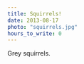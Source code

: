 ```yaml
---
title: Squirrels!
date: 2013-08-17
photo: "squirrels.jpg"
hours_to_write: 0
---
```


Grey squirrels.
